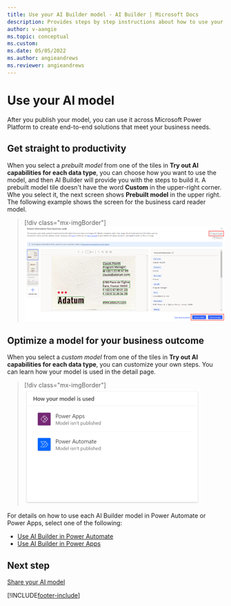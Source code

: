 ```yaml
---
title: Use your AI Builder model - AI Builder | Microsoft Docs
description: Provides steps by step instructions about how to use your model in AI Builder.
author: v-aangie
ms.topic: conceptual
ms.custom: 
ms.date: 05/05/2022
ms.author: angieandrews
ms.reviewer: angieandrews
---
```


# Use your AI model

After you publish your model, you can use it across Microsoft Power Platform to create end-to-end solutions that meet your business needs.

## Get straight to productivity

When you select a *prebuilt model* from one of the tiles in **Try out AI capabilities for each data type**, you can choose how you want to use the model, and then AI Builder will provide you with the steps to build it. A prebuilt model tile doesn't have the word **Custom** in the upper-right corner. Whe you select it, the next screen shows **Prebuilt model** in the upper right. The following example shows the screen for the business card reader model.

> [!div class="mx-imgBorder"]
> ![Screenshot showing choices for how to use your model.](media/ai-capabilities.png "Choose how to use your model")

## Optimize a model for your business outcome

When you select a *custom model* from one of the tiles in **Try out AI capabilities for each data type**, you can customize your own steps. You can learn how your model is used in the detail page.

> [!div class="mx-imgBorder"]
> ![How your model is used.](media/model-used-box.png "How your model is used.")

For details on how to use each AI Builder model in Power Automate or Power Apps, select one of the following:

- [Use AI Builder in Power Automate](use-in-flow-overview.md)
- [Use AI Builder in Power Apps](use-in-powerapps-overview.md)

## Next step

[Share your AI model](share-model.md)

[!INCLUDE[footer-include](includes/footer-banner.md)]
